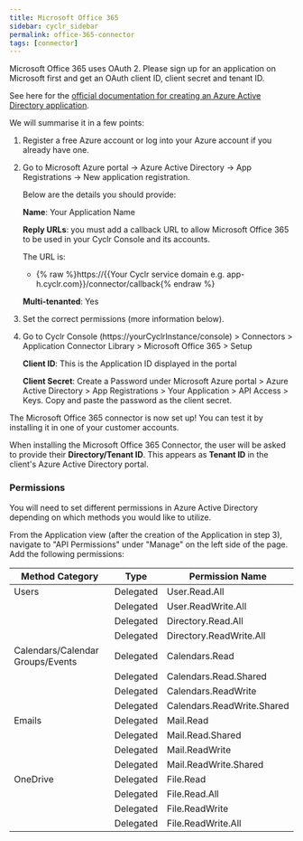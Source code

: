 ```yaml
---
title: Microsoft Office 365
sidebar: cyclr_sidebar
permalink: office-365-connector
tags: [connector]
---
```


Microsoft Office 365 uses OAuth 2. Please sign up for an application on Microsoft first and get an OAuth client ID, client secret and tenant ID.

See here for the [official documentation for creating an Azure Active Directory application](https://docs.microsoft.com/en-us/azure/active-directory/develop/active-directory-integrating-applications).

We will summarise it in a few points:

1. Register a free Azure account or log into your Azure account if you already have one.
2. Go to Microsoft Azure portal -> Azure Active Directory -> App Registrations -> New application registration.

   Below are the details you should provide:

   **Name**: Your Application Name

   **Reply URLs**: you must add a callback URL to allow Microsoft Office 365 to be used in your Cyclr Console and its accounts.

   The URL is:

   * {% raw %}https://{{Your Cyclr service domain e.g. app-h.cyclr.com}}/connector/callback{% endraw %}

   **Multi-tenanted**: Yes
3. Set the correct permissions (more information below).
4. Go to Cyclr Console (https://yourCyclrInstance/console) > Connectors > Application Connector Library > Microsoft Office 365 > Setup

   **Client ID**: This is the Application ID displayed in the portal

   **Client Secret**: Create a Password under Microsoft Azure portal > Azure Active Directory > App Registrations > Your Application > API Access > Keys. Copy and paste the password as the client secret.
   

The Microsoft Office 365 connector is now set up! You can test it by installing it in one of your customer accounts.


When installing the Microsoft Office 365 Connector, the user will be asked to provide their **Directory/Tenant ID**. This appears as **Tenant ID** in the client's Azure Active Directory portal.

### Permissions

You will need to set different permissions in Azure Active Directory depending on which methods you would like to utilize.

From the Application view (after the creation of the Application in step 3), navigate to "API Permissions" under "Manage" on the left side of the page. Add the following permissions:

| Method Category                  | Type      | Permission Name            |
|----------------------------------|-----------|----------------------------|
| Users                            | Delegated | User.Read.All              |
|                                  | Delegated | User.ReadWrite.All         |
|                                  | Delegated | Directory.Read.All         |
|                                  | Delegated | Directory.ReadWrite.All    |
| Calendars/Calendar Groups/Events | Delegated | Calendars.Read             |
|                                  | Delegated | Calendars.Read.Shared      |
|                                  | Delegated | Calendars.ReadWrite        |
|                                  | Delegated | Calendars.ReadWrite.Shared |
| Emails                           | Delegated | Mail.Read                  |
|                                  | Delegated | Mail.Read.Shared           |
|                                  | Delegated | Mail.ReadWrite             |
|                                  | Delegated | Mail.ReadWrite.Shared      |
| OneDrive                         | Delegated | File.Read                  |
|                                  | Delegated | File.Read.All              |
|                                  | Delegated | File.ReadWrite             |
|                                  | Delegated | File.ReadWrite.All         |
